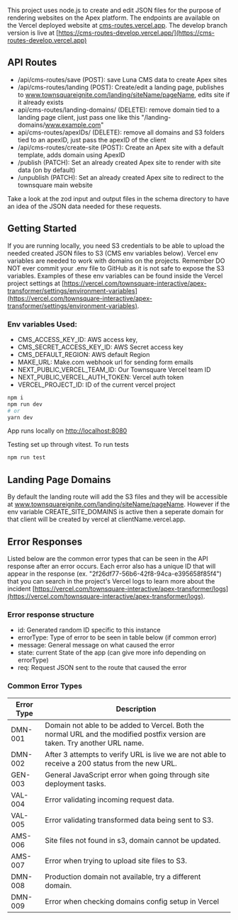 This project uses node.js to create and edit JSON files for the purpose of rendering websites on the Apex platform. The endpoints are available on the Vercel deployed website at [cms-routes.vercel.app](cms-routes.vercel.app). The develop branch version is live at [https://cms-routes-develop.vercel.app/](https://cms-routes-develop.vercel.app)

## API Routes

-   /api/cms-routes/save (POST): save Luna CMS data to create Apex sites
-   /api/cms-routes/landing (POST): Create/edit a landing page, publishes to www.townsquareignite.com/landing/siteName/pageName, edits site if it already exists
-   api/cms-routes/landing-domains/ (DELETE): remove domain tied to a landing page client, just pass one like this "/landing-domains/www.example.com"
-   api/cms-routes/apexIDs/ (DELETE): remove all domains and S3 folders tied to an apexID, just pass the apexID of the client
-   /api/cms-routes/create-site (POST): Create an Apex site with a default template, adds domain using ApexID
-   /publish (PATCH): Set an already created Apex site to render with site data (on by default)
-   /unpublish (PATCH): Set an already created Apex site to redirect to the townsquare main website

Take a look at the zod input and output files in the schema directory to have an idea of the JSON data needed for these requests.

## Getting Started

If you are running locally, you need S3 credentials to be able to upload the needed created JSON files to S3 (CMS env variables below). Vercel env variables are needed to work with domains on the projects. Remember DO NOT ever commit your .env file to GitHub as it is not safe to expose the S3 variables. Examples of these env variables can be found inside the Vercel project settings at [https://vercel.com/townsquare-interactive/apex-transformer/settings/environment-variables](https://vercel.com/townsquare-interactive/apex-transformer/settings/environment-variables).

### Env variables Used:

-   CMS_ACCESS_KEY_ID: AWS access key,
-   CMS_SECRET_ACCESS_KEY_ID: AWS Secret access key
-   CMS_DEFAULT_REGION: AWS default Region
-   MAKE_URL: Make.com webhook url for sending form emails
-   NEXT_PUBLIC_VERCEL_TEAM_ID: Our Townsquare Vercel team ID
-   NEXT_PUBLIC_VERCEL_AUTH_TOKEN: Vercel auth token
-   VERCEL_PROJECT_ID: ID of the current vercel project

```bash
npm i
npm run dev
# or
yarn dev
```

App runs locally on [http://localhost:8080](http://localhost:8080)

Testing set up through vitest. To run tests

```bash
npm run test
```

## Landing Page Domains

By default the landing route will add the S3 files and they will be accessible at www.townsquareignite.com/landing/siteName/pageName. However if the env variable CREATE_SITE_DOMAINS is active then a seperate domain for that client will be created by vercel at clientName.vercel.app.

## Error Responses

Listed below are the common error types that can be seen in the API response after an error occurs. Each error also has a unique ID that will appear in the response (ex. "2f26df77-56b6-42f8-94ca-e395658f85f4") that you can search in the project's Vercel logs to learn more about the incident [https://vercel.com/townsquare-interactive/apex-transformer/logs](https://vercel.com/townsquare-interactive/apex-transformer/logs).

### Error response structure

-   id: Generated random ID specific to this instance
-   errorType: Type of error to be seen in table below (if common error)
-   message: General message on what caused the error
-   state: current State of the app (can give more info depending on errorType)
-   req: Request JSON sent to the route that caused the error

### Common Error Types

<!-- ERROR_TABLE_START -->

| Error Type | Description                                                                                                                  |
| ---------- | ---------------------------------------------------------------------------------------------------------------------------- |
| DMN-001    | Domain not able to be added to Vercel. Both the normal URL and the modified postfix version are taken. Try another URL name. |
| DMN-002    | After 3 attempts to verify URL is live we are not able to receive a 200 status from the new URL.                             |
| GEN-003    | General JavaScript error when going through site deployment tasks.                                                           |
| VAL-004    | Error validating incoming request data.                                                                                      |
| VAL-005    | Error validating transformed data being sent to S3.                                                                          |
| AMS-006    | Site files not found in s3, domain cannot be updated.                                                                        |
| AMS-007    | Error when trying to upload site files to S3.                                                                                |
| DMN-008    | Production domain not available, try a different domain.                                                                     |
| DMN-009    | Error when checking domains config setup in Vercel                                                                           |

<!-- ERROR_TABLE_END -->
